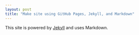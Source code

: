 ```yaml
---
layout: post
title: "Make site using GitHub Pages, Jekyll, and Markdown"
---
```


This site is powered by [Jekyll](http://jekyllrb.com) and uses Markdown.
